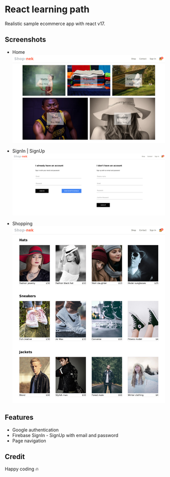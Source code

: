 # React learning path

Realistic sample ecommerce app with react v17.

## Screenshots

* Home
![Home](./screenshots/home.png)

* SignIn | SignUp
![Sign in - Up](./screenshots/signin-signup.png)

* Shopping
![Shopping](./screenshots/shop.jpg)

## Features

* Google authentication
* Firebase SignIn - SignUp with email and password
* Page navigation

## Credit

Happy coding 🔥 
